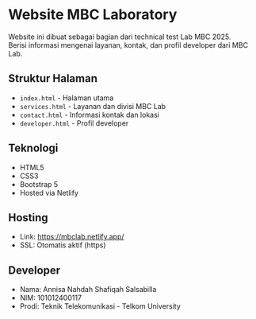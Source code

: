 # Website MBC Laboratory

Website ini dibuat sebagai bagian dari technical test Lab MBC 2025.  
Berisi informasi mengenai layanan, kontak, dan profil developer dari MBC Lab.

## Struktur Halaman
- `index.html` - Halaman utama
- `services.html` - Layanan dan divisi MBC Lab
- `contact.html` - Informasi kontak dan lokasi
- `developer.html` - Profil developer

## Teknologi
- HTML5
- CSS3
- Bootstrap 5
- Hosted via Netlify

## Hosting
- Link: https://mbclab.netlify.app/
- SSL: Otomatis aktif (https)

## Developer
- Nama: Annisa Nahdah Shafiqah Salsabilla  
- NIM: 101012400117  
- Prodi: Teknik Telekomunikasi - Telkom University  
